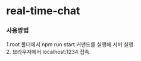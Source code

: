# real-time-chat

### 사용방법

1.root 폴더에서 npm run start 커맨드를 실행해 서버 실행.
<br/>
2. 브라우저에서 localhost:1234 접속.
